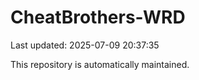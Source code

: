# CheatBrothers-WRD

Last updated: 2025-07-09 20:37:35

This repository is automatically maintained.
